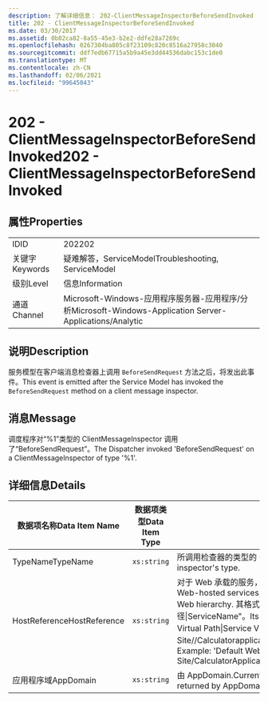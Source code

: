 ```yaml
---
description: 了解详细信息： 202-ClientMessageInspectorBeforeSendInvoked
title: 202 - ClientMessageInspectorBeforeSendInvoked
ms.date: 03/30/2017
ms.assetid: 0b02ca82-8a55-45e3-b2e2-ddfe28a7269c
ms.openlocfilehash: 0267304ba805c8f23109c820c8516a27958c3040
ms.sourcegitcommit: ddf7edb67715a5b9a45e3dd44536dabc153c1de0
ms.translationtype: MT
ms.contentlocale: zh-CN
ms.lasthandoff: 02/06/2021
ms.locfileid: "99645043"
---
```

# <a name="202---clientmessageinspectorbeforesendinvoked"></a><span data-ttu-id="26d31-103">202 - ClientMessageInspectorBeforeSendInvoked</span><span class="sxs-lookup"><span data-stu-id="26d31-103">202 - ClientMessageInspectorBeforeSendInvoked</span></span>

## <a name="properties"></a><span data-ttu-id="26d31-104">属性</span><span class="sxs-lookup"><span data-stu-id="26d31-104">Properties</span></span>  
  
|||  
|-|-|  
|<span data-ttu-id="26d31-105">ID</span><span class="sxs-lookup"><span data-stu-id="26d31-105">ID</span></span>|<span data-ttu-id="26d31-106">202</span><span class="sxs-lookup"><span data-stu-id="26d31-106">202</span></span>|  
|<span data-ttu-id="26d31-107">关键字</span><span class="sxs-lookup"><span data-stu-id="26d31-107">Keywords</span></span>|<span data-ttu-id="26d31-108">疑难解答，ServiceModel</span><span class="sxs-lookup"><span data-stu-id="26d31-108">Troubleshooting, ServiceModel</span></span>|  
|<span data-ttu-id="26d31-109">级别</span><span class="sxs-lookup"><span data-stu-id="26d31-109">Level</span></span>|<span data-ttu-id="26d31-110">信息</span><span class="sxs-lookup"><span data-stu-id="26d31-110">Information</span></span>|  
|<span data-ttu-id="26d31-111">通道</span><span class="sxs-lookup"><span data-stu-id="26d31-111">Channel</span></span>|<span data-ttu-id="26d31-112">Microsoft-Windows-应用程序服务器-应用程序/分析</span><span class="sxs-lookup"><span data-stu-id="26d31-112">Microsoft-Windows-Application Server-Applications/Analytic</span></span>|  
  
## <a name="description"></a><span data-ttu-id="26d31-113">说明</span><span class="sxs-lookup"><span data-stu-id="26d31-113">Description</span></span>  

 <span data-ttu-id="26d31-114">服务模型在客户端消息检查器上调用 `BeforeSendRequest` 方法之后，将发出此事件。</span><span class="sxs-lookup"><span data-stu-id="26d31-114">This event is emitted after the Service Model has invoked the `BeforeSendRequest` method on a client message inspector.</span></span>  
  
## <a name="message"></a><span data-ttu-id="26d31-115">消息</span><span class="sxs-lookup"><span data-stu-id="26d31-115">Message</span></span>  

 <span data-ttu-id="26d31-116">调度程序对“%1”类型的 ClientMessageInspector 调用了“BeforeSendRequest”。</span><span class="sxs-lookup"><span data-stu-id="26d31-116">The Dispatcher invoked 'BeforeSendRequest' on a ClientMessageInspector of type  '%1'.</span></span>  
  
## <a name="details"></a><span data-ttu-id="26d31-117">详细信息</span><span class="sxs-lookup"><span data-stu-id="26d31-117">Details</span></span>  
  
|<span data-ttu-id="26d31-118">数据项名称</span><span class="sxs-lookup"><span data-stu-id="26d31-118">Data Item Name</span></span>|<span data-ttu-id="26d31-119">数据项类型</span><span class="sxs-lookup"><span data-stu-id="26d31-119">Data Item Type</span></span>|<span data-ttu-id="26d31-120">说明</span><span class="sxs-lookup"><span data-stu-id="26d31-120">Description</span></span>|  
|--------------------|--------------------|-----------------|  
|<span data-ttu-id="26d31-121">TypeName</span><span class="sxs-lookup"><span data-stu-id="26d31-121">TypeName</span></span>|`xs:string`|<span data-ttu-id="26d31-122">所调用检查器的类型的 CLR FullName。</span><span class="sxs-lookup"><span data-stu-id="26d31-122">The CLR FullName of the invoked inspector's type.</span></span>|  
|<span data-ttu-id="26d31-123">HostReference</span><span class="sxs-lookup"><span data-stu-id="26d31-123">HostReference</span></span>|`xs:string`|<span data-ttu-id="26d31-124">对于 Web 承载的服务，此字段唯一标识 Web 层次结构中的服务。</span><span class="sxs-lookup"><span data-stu-id="26d31-124">For Web-hosted services, this field uniquely identifies the service in the Web hierarchy.</span></span> <span data-ttu-id="26d31-125">其格式定义为 "网站名称应用程序虚拟路径&#124;服务虚拟路径&#124;ServiceName"。</span><span class="sxs-lookup"><span data-stu-id="26d31-125">Its format is defined as 'Web Site Name Application Virtual Path&#124;Service Virtual Path&#124;ServiceName'.</span></span> <span data-ttu-id="26d31-126">示例： "Default Web Site//Calculatorapplication&#124;/CalculatorService.svc&#124;CalculatorService"。</span><span class="sxs-lookup"><span data-stu-id="26d31-126">Example: 'Default Web Site/CalculatorApplication&#124;/CalculatorService.svc&#124;CalculatorService'.</span></span>|  
|<span data-ttu-id="26d31-127">应用程序域</span><span class="sxs-lookup"><span data-stu-id="26d31-127">AppDomain</span></span>|`xs:string`|<span data-ttu-id="26d31-128">由 AppDomain.CurrentDomain.FriendlyName 返回的字符串。</span><span class="sxs-lookup"><span data-stu-id="26d31-128">The string returned by AppDomain.CurrentDomain.FriendlyName.</span></span>|

